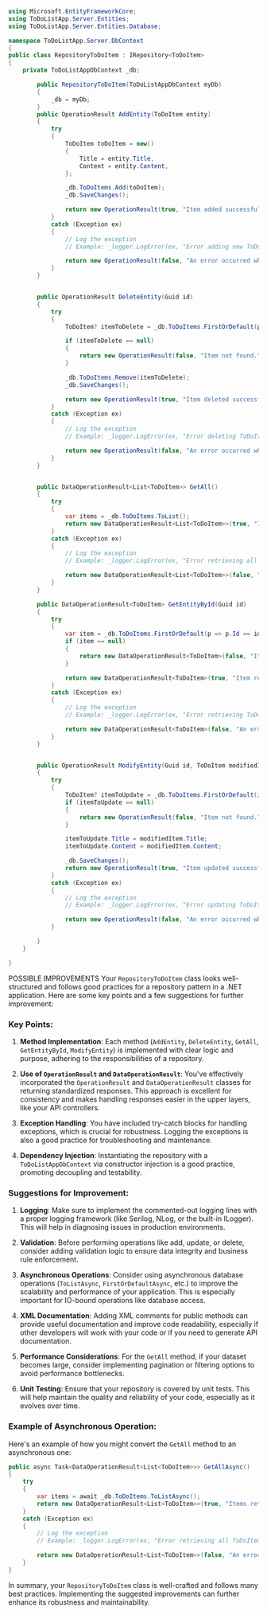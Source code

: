 ﻿```csharp
using Microsoft.EntityFrameworkCore;
using ToDoListApp.Server.Entities;
using ToDoListApp.Server.Entities.Database;

namespace ToDoListApp.Server.DbContext
{
public class RepositoryToDoItem : IRepository<ToDoItem>
{
    private ToDoListAppDbContext _db;

        public RepositoryToDoItem(ToDoListAppDbContext myDb)
        {
            _db = myDb;
        }
        public OperationResult AddEntity(ToDoItem entity)
        {
            try
            {
                ToDoItem toDoItem = new()
                {
                    Title = entity.Title,
                    Content = entity.Content,
                };

                _db.ToDoItems.Add(toDoItem);
                _db.SaveChanges();

                return new OperationResult(true, "Item added successfully.");
            }
            catch (Exception ex)
            {
                // Log the exception
                // Example: _logger.LogError(ex, "Error adding new ToDoItem");

                return new OperationResult(false, "An error occurred while adding the item.");
            }
        }


        public OperationResult DeleteEntity(Guid id)
        {
            try
            {
                ToDoItem? itemToDelete = _db.ToDoItems.FirstOrDefault(p => p.Id == id);

                if (itemToDelete == null)
                {
                    return new OperationResult(false, "Item not found.");
                }

                _db.ToDoItems.Remove(itemToDelete);
                _db.SaveChanges();

                return new OperationResult(true, "Item deleted successfully.");
            }
            catch (Exception ex)
            {
                // Log the exception
                // Example: _logger.LogError(ex, "Error deleting ToDoItem with ID {ItemId}", id);

                return new OperationResult(false, "An error occurred while deleting the item.");
            }
        }


        public DataOperationResult<List<ToDoItem>> GetAll()
        {
            try
            {
                var items = _db.ToDoItems.ToList();
                return new DataOperationResult<List<ToDoItem>>(true, "Items retrieved successfully.", items);
            }
            catch (Exception ex)
            {
                // Log the exception
                // Example: _logger.LogError(ex, "Error retrieving all ToDoItems");

                return new DataOperationResult<List<ToDoItem>>(false, "An error occurred while retrieving items.", null);
            }
        }

        public DataOperationResult<ToDoItem> GetEntityById(Guid id)
        {
            try
            {
                var item = _db.ToDoItems.FirstOrDefault(p => p.Id == id);
                if (item == null)
                {
                    return new DataOperationResult<ToDoItem>(false, "Item not found.", null);
                }

                return new DataOperationResult<ToDoItem>(true, "Item retrieved successfully.", item);
            }
            catch (Exception ex)
            {
                // Log the exception
                // Example: _logger.LogError(ex, "Error retrieving ToDoItem with ID {ItemId}", id);

                return new DataOperationResult<ToDoItem>(false, "An error occurred while retrieving the item.", null);
            }
        }


        public OperationResult ModifyEntity(Guid id, ToDoItem modifiedItem)
        {
            try
            {
                ToDoItem? itemToUpdate = _db.ToDoItems.FirstOrDefault(item => item.Id == id);
                if (itemToUpdate == null)
                {
                    return new OperationResult(false, "Item not found.");
                }

                itemToUpdate.Title = modifiedItem.Title;
                itemToUpdate.Content = modifiedItem.Content;

                _db.SaveChanges();
                return new OperationResult(true, "Item updated successfully.");
            }
            catch (Exception ex)
            {
                // Log the exception
                // Example: _logger.LogError(ex, "Error updating ToDoItem with ID {ItemId}", id);

                return new OperationResult(false, "An error occurred while updating the item.");
            }

        }
    }

}
```

POSSIBLE IMPROVEMENTS
Your `RepositoryToDoItem` class looks well-structured and follows good practices for a repository pattern in a .NET application. Here are some key points and a few suggestions for further improvement:

### Key Points:

1. **Method Implementation**: Each method (`AddEntity`, `DeleteEntity`, `GetAll`, `GetEntityById`, `ModifyEntity`) is implemented with clear logic and purpose, adhering to the responsibilities of a repository.

2. **Use of `OperationResult` and `DataOperationResult`**: You've effectively incorporated the `OperationResult` and `DataOperationResult` classes for returning standardized responses. This approach is excellent for consistency and makes handling responses easier in the upper layers, like your API controllers.

3. **Exception Handling**: You have included try-catch blocks for handling exceptions, which is crucial for robustness. Logging the exceptions is also a good practice for troubleshooting and maintenance.

4. **Dependency Injection**: Instantiating the repository with a `ToDoListAppDbContext` via constructor injection is a good practice, promoting decoupling and testability.

### Suggestions for Improvement:

1. **Logging**: Make sure to implement the commented-out logging lines with a proper logging framework (like Serilog, NLog, or the built-in ILogger). This will help in diagnosing issues in production environments.

2. **Validation**: Before performing operations like add, update, or delete, consider adding validation logic to ensure data integrity and business rule enforcement.

3. **Asynchronous Operations**: Consider using asynchronous database operations (`ToListAsync`, `FirstOrDefaultAsync`, etc.) to improve the scalability and performance of your application. This is especially important for IO-bound operations like database access.

4. **XML Documentation**: Adding XML comments for public methods can provide useful documentation and improve code readability, especially if other developers will work with your code or if you need to generate API documentation.

5. **Performance Considerations**: For the `GetAll` method, if your dataset becomes large, consider implementing pagination or filtering options to avoid performance bottlenecks.

6. **Unit Testing**: Ensure that your repository is covered by unit tests. This will help maintain the quality and reliability of your code, especially as it evolves over time.

### Example of Asynchronous Operation:

Here's an example of how you might convert the `GetAll` method to an asynchronous one:

```csharp
public async Task<DataOperationResult<List<ToDoItem>>> GetAllAsync()
{
    try
    {
        var items = await _db.ToDoItems.ToListAsync();
        return new DataOperationResult<List<ToDoItem>>(true, "Items retrieved successfully.", items);
    }
    catch (Exception ex)
    {
        // Log the exception
        // Example: _logger.LogError(ex, "Error retrieving all ToDoItems");

        return new DataOperationResult<List<ToDoItem>>(false, "An error occurred while retrieving items.", null);
    }
}
```

In summary, your `RepositoryToDoItem` class is well-crafted and follows many best practices. Implementing the suggested improvements can further enhance its robustness and maintainability.
